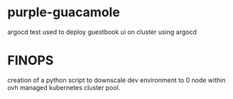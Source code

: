 # purple-guacamole
argocd test used to deploy guestbook ui on cluster using argocd

# FINOPS
creation of a python script to downscale dev environment to 0 node within ovh managed kubernetes cluster pool.